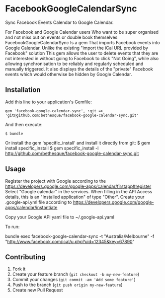 # FacebookGoogleCalendarSync

Sync Facebook Events Calendar to Google Calendar. 

For Facebook and Google Calendar users
Who want to be super organised and not miss out on events or double book themselves
FacebookGoogleCalendarSync
Is a gem
That imports Facebook events into Google Calendar.
Unlike the existing "import the iCal URL provided by Facebook" solution
This gem allows the user to delete events that they are not interested in without going to Facebook to click "Not Going",
while also allowing synchronisation to be reliably and regularly scheduled and manually triggered.
It also displays the details of the "private" Facebook events which would otherwise be hidden by Google Calendar.


## Installation

Add this line to your application's Gemfile:

    gem 'facebook-google-calendar-sync', :git => 'git@github.com:bethesque/facebook-google-calendar-sync.git'

And then execute:

    $ bundle

Or install the gem 'specific_install' and install it directly from git:
    $ gem install specific_install
    $ gem specific_install -l http://github.com/bethesque/facebook-google-calendar-sync.git

## Usage

Register the project with Google according to the https://developers.google.com/google-apps/calendar/firstapp#register
Select "Google calendar" in the services.
When filling in the API Access details, this is an "Installed application" of type "Other".
Create your .google-api.yml file according to https://developers.google.com/google-apps/calendar/instantiate

Copy your Google API yaml file to ~/.google-api.yaml

To run:

bundle exec facebook-google-calendar-sync -t "Australia/Melbourne" -f "http://www.facebook.com/ical/u.php?uid=12345&key=67890"

## Contributing

1. Fork it
2. Create your feature branch (`git checkout -b my-new-feature`)
3. Commit your changes (`git commit -am 'Add some feature'`)
4. Push to the branch (`git push origin my-new-feature`)
5. Create new Pull Request
